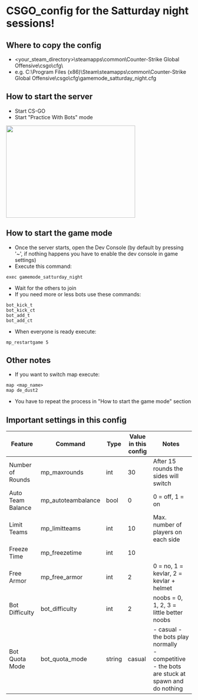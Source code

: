 # CSGO_config for the Satturday night sessions!

## Where to copy the config
- <your_steam_directory>\steamapps\common\Counter-Strike Global Offensive\csgo\cfg\
- e.g. C:\Program Files (x86)\Steam\steamapps\common\Counter-Strike Global Offensive\csgo\cfg\gamemode_satturday_night.cfg

## How to start the server
- Start CS-GO
- Start "Practice With Bots" mode

<img src="https://user-images.githubusercontent.com/9948892/116783310-56024780-aa8e-11eb-9b6a-00cd77c648f4.png" width="350" height="250">

## How to start the game mode
- Once the server starts, open the Dev Console (by default by pressing '~', if nothing happens you have to enable the dev console in game settings)
- Execute this command:

```
exec gamemode_satturday_night
```

- Wait for the others to join
- If you need more or less bots use these commands:

```
bot_kick_t
bot_kick_ct
bot_add_t
bot_add_ct
```

- When everyone is ready execute:

```
mp_restartgame 5
```

## Other notes
- If you want to switch map execute:

```
map <map_name>
map de_dust2
```

- You have to repeat the process in "How to start the game mode" section

## Important settings in this config

Feature | Command | Type | Value in this config | Notes
--- | --- | --- | --- | ---
Number of Rounds | mp_maxrounds | int | 30 | After 15 rounds the sides will switch
Auto Team Balance | mp_autoteambalance | bool | 0 | 0 = off, 1 =  on
Limit Teams | mp_limitteams | int | 10 | Max. number of players on each side
Freeze Time | mp_freezetime | int | 10 |
Free Armor | mp_free_armor | int | 2 | 0 = no, 1 = kevlar, 2 = kevlar + helmet
Bot Difficulty | bot_difficulty | int | 2 | noobs = 0, 1, 2, 3 = little better noobs
Bot Quota Mode | bot_quota_mode | string | casual | - casual - the bots play normally <br> - competitive - the bots are stuck at spawn and do nothing

